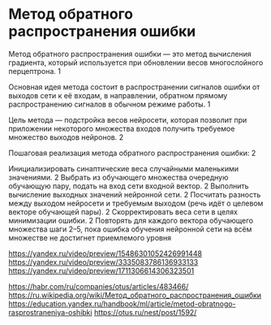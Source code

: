 # Метод обратного распространения ошибки

Метод обратного распространения ошибки — это метод вычисления градиента, который используется при обновлении весов многослойного перцептрона. 1

Основная идея метода состоит в распространении сигналов ошибки от выходов сети к её входам, в направлении, обратном прямому распространению сигналов в обычном режиме работы. 1

Цель метода — подстройка весов нейросети, которая позволит при приложении некоторого множества входов получить требуемое множество выходов нейронов. 2

Пошаговая реализация метода обратного распространения ошибки: 2

Инициализировать синаптические веса случайными маленькими значениями. 2
Выбрать из обучающего множества очередную обучающую пару, подать на вход сети входной вектор. 2
Выполнить вычисление выходных значений нейронной сети. 2
Посчитать разность между выходом нейросети и требуемым выходом (речь идёт о целевом векторе обучающей пары). 2
Скорректировать веса сети в целях минимизации ошибки. 2
Повторять для каждого вектора обучающего множества шаги 2–5, пока ошибка обучения нейронной сети на всём множестве не достигнет приемлемого уровня

https://yandex.ru/video/preview/15486301052426991448
https://yandex.ru/video/preview/3335083786136933133
https://yandex.ru/video/preview/1711306614306323501
    
https://habr.com/ru/companies/otus/articles/483466/
https://ru.wikipedia.org/wiki/Метод_обратного_распространения_ошибки
https://education.yandex.ru/handbook/ml/article/metod-obratnogo-rasprostraneniya-oshibki
https://otus.ru/nest/post/1592/